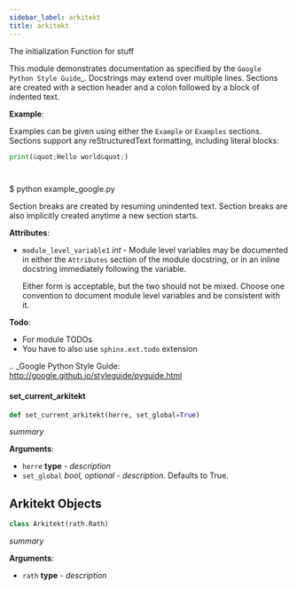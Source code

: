 ```yaml
---
sidebar_label: arkitekt
title: arkitekt
---
```


The initialization Function for stuff

This module demonstrates documentation as specified by the `Google
Python Style Guide`_. Docstrings may extend over multiple lines.
Sections are created with a section header and a colon followed by a
block of indented text.

**Example**:

  Examples can be given using either the ``Example`` or ``Examples``
  sections. Sections support any reStructuredText formatting, including
  literal blocks:
  
  ```python
  print(&quot;Hello world&quot;)
  
  
  
  
  ```
  
  
  
  $ python example_google.py
  
  Section breaks are created by resuming unindented text. Section breaks
  are also implicitly created anytime a new section starts.
  

**Attributes**:

- `module_level_variable1` _int_ - Module level variables may be documented in
  either the ``Attributes`` section of the module docstring, or in an
  inline docstring immediately following the variable.
  
  Either form is acceptable, but the two should not be mixed. Choose
  one convention to document module level variables and be consistent
  with it.
  

**Todo**:

  * For module TODOs
  * You have to also use ``sphinx.ext.todo`` extension
  
  .. _Google Python Style Guide:
  http://google.github.io/styleguide/pyguide.html

#### set\_current\_arkitekt

```python
def set_current_arkitekt(herre, set_global=True)
```

_summary_

**Arguments**:

- `herre` __type__ - _description_
- `set_global` _bool, optional_ - _description_. Defaults to True.

## Arkitekt Objects

```python
class Arkitekt(rath.Rath)
```

_summary_

**Arguments**:

- `rath` __type__ - _description_

